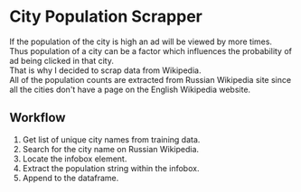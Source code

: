 
# City Population Scrapper
If the population of the city is high an ad will be viewed by more times. <br>
Thus population of a city can be a factor which influences the probability of ad being clicked in that city. <br>
That is why I decided to scrap data from Wikipedia.<br>
All of the population counts are extracted from Russian Wikipedia site since all the cities don't have a page on the English Wikipedia website.
<br>

## Workflow
1. Get list of unique city names from training data.
2. Search for the city name on Russian Wikipedia.
3. Locate the infobox element.
4. Extract the population string within the infobox.
5. Append to the dataframe.


